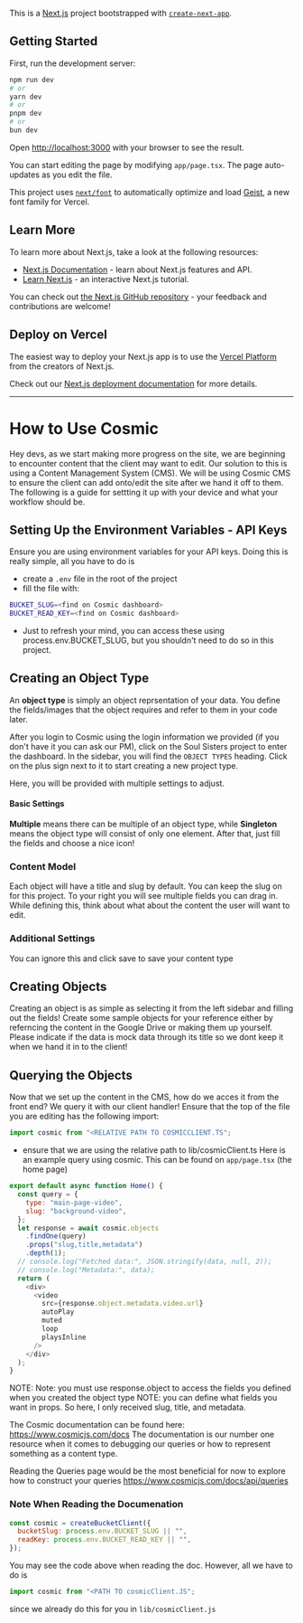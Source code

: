 This is a [Next.js](https://nextjs.org) project bootstrapped with [`create-next-app`](https://nextjs.org/docs/app/api-reference/cli/create-next-app).

## Getting Started

First, run the development server:

```bash
npm run dev
# or
yarn dev
# or
pnpm dev
# or
bun dev
```

Open [http://localhost:3000](http://localhost:3000) with your browser to see the result.

You can start editing the page by modifying `app/page.tsx`. The page auto-updates as you edit the file.

This project uses [`next/font`](https://nextjs.org/docs/app/building-your-application/optimizing/fonts) to automatically optimize and load [Geist](https://vercel.com/font), a new font family for Vercel.

## Learn More

To learn more about Next.js, take a look at the following resources:

- [Next.js Documentation](https://nextjs.org/docs) - learn about Next.js features and API.
- [Learn Next.js](https://nextjs.org/learn) - an interactive Next.js tutorial.

You can check out [the Next.js GitHub repository](https://github.com/vercel/next.js) - your feedback and contributions are welcome!

## Deploy on Vercel

The easiest way to deploy your Next.js app is to use the [Vercel Platform](https://vercel.com/new?utm_medium=default-template&filter=next.js&utm_source=create-next-app&utm_campaign=create-next-app-readme) from the creators of Next.js.

Check out our [Next.js deployment documentation](https://nextjs.org/docs/app/building-your-application/deploying) for more details.

---

# How to Use Cosmic

Hey devs, as we start making more progress on the site, we are beginning to encounter content that the client may want to edit. Our solution to this is using a Content Management System (CMS). We will be using Cosmic CMS to ensure the client can add onto/edit the site after we hand it off to them. The following is a guide for settting it up with your device and what your workflow should be.

## Setting Up the Environment Variables - API Keys

Ensure you are using environment variables for your API keys. Doing this is really simple, all you have to do is

- create a `.env` file in the root of the project
- fill the file with:

```bash
BUCKET_SLUG=<find on Cosmic dashboard>
BUCKET_READ_KEY=<find on Cosmic dashboard>
```

- Just to refresh your mind, you can access these using process.env.BUCKET_SLUG, but you shouldn't need to do so in this project.

## Creating an Object Type

An **object type** is simply an object reprsentation of your data. You define the fields/images that the object requires and refer to them in your code later.

After you login to Cosmic using the login information we provided (if you don't have it you can ask our PM), click on the Soul Sisters project to enter the dashboard. In the sidebar, you will find the `OBJECT TYPES` heading. Click on the plus sign next to it to start creating a new project type.

Here, you will be provided with multiple settings to adjust.

#### Basic Settings

**Multiple** means there can be multiple of an object type, while **Singleton** means the object type will consist of only one element. After that, just fill the fields and choose a nice icon!

### Content Model

Each object will have a title and slug by default. You can keep the slug on for this project. To your right you will see multiple fields you can drag in. While defining this, think about what about the content the user will want to edit.

### Additional Settings

You can ignore this and click save to save your content type

## Creating Objects

Creating an object is as simple as selecting it from the left sidebar and filling out the fields! Create some sample objects for your reference either by referncing the content in the Google Drive or making them up yourself. Please indicate if the data is mock data through its title so we dont keep it when we hand it in to the client!

## Querying the Objects

Now that we set up the content in the CMS, how do we acces it from the front end? We query it with our client handler!
Ensure that the top of the file you are editing has the following import:

```javascript
import cosmic from "<RELATIVE PATH TO COSMICCLIENT.TS";
```

- ensure that we are using the relative path to lib/cosmicClient.ts
  Here is an example query using cosmic. This can be found on `app/page.tsx` (the home page)

```javascript
export default async function Home() {
  const query = {
    type: "main-page-video",
    slug: "background-video",
  };
  let response = await cosmic.objects
    .findOne(query)
    .props("slug,title,metadata")
    .depth(1);
  // console.log("Fetched data:", JSON.stringify(data, null, 2));
  // console.log("Metadata:", data);
  return (
    <div>
      <video
        src={response.object.metadata.video.url}
        autoPlay
        muted
        loop
        playsInline
      />
    </div>
  );
}
```

NOTE: Note: you must use response.object to access the fields you defined when you created the object type
NOTE: you can define what fields you want in props. So here, I only received slug, title, and metadata.

The Cosmic documentation can be found here: https://www.cosmicjs.com/docs
The documentation is our number one resource when it comes to debugging our queries or how to represent something as a content type.

Reading the Queries page would be the most beneficial for now to explore how to construct your queries
https://www.cosmicjs.com/docs/api/queries

### Note When Reading the Documenation

```javascript
const cosmic = createBucketClient({
  bucketSlug: process.env.BUCKET_SLUG || "",
  readKey: process.env.BUCKET_READ_KEY || "",
});
```

You may see the code above when reading the doc. However, all we have to do is

```javascript
import cosmic from "<PATH TO cosmicClient.JS";
```

since we already do this for you in `lib/cosmicClient.js`
